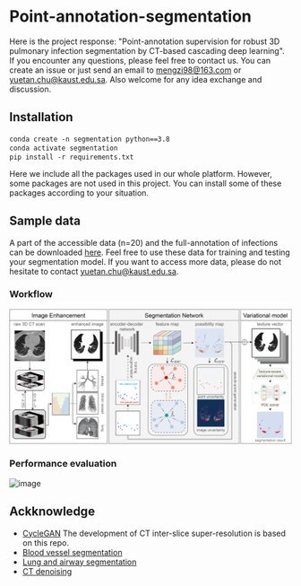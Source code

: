 # Point-annotation-segmentation
Here is the project response: "Point-annotation supervision for robust 3D pulmonary infection segmentation by CT-based cascading deep learning". If you encounter any questions, please feel free to contact us. You can create an issue or just send an email to mengzi98@163.com or yuetan.chu@kaust.edu.sa. Also welcome for any idea exchange and discussion.

## Installation
```
conda create -n segmentation python==3.8
conda activate segmentation
pip install -r requirements.txt
```
Here we include all the packages used in our whole platform. However, some packages are not used in this project. You can install some of these packages according to your situation.

## Sample data
A part of the accessible data (n=20) and the full-annotation of infections can be downloaded [here](https://drive.google.com/drive/folders/1ZuEn3Uq9AFiy7mM4Q-mgljAFfeTuNTR6?usp=sharing). Feel free to use these data for training and testing your segmentation model. If you want to access more data, please do not hesitate to contact yuetan.chu@kaust.edu.sa.

### Workflow
![image](https://github.com/Arturia-Pendragon-Iris/Point-annotation-segmentation/blob/main/img/Figure_2.png)

### Performance evaluation
![image](https://github.com/Arturia-Pendragon-Iris/Point-annotation-segmentation/blob/main/img/Figure_6.png)

## Ackknowledge
* [CycleGAN](https://github.com/charlesyou999648/GAN-CIRCLE) The development of CT inter-slice super-resolution is based on this repo.
* [Blood vessel segmentation](https://github.com/Arturia-Pendragon-Iris/HiPaS_AV_Segmentation)
* [Lung and airway segmentation](https://github.com/LongxiZhou/DLPE-method)
* [CT denoising](https://github.com/SSinyu/RED-CNN)



